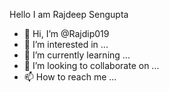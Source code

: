 Hello I am Rajdeep Sengupta

- 👋 Hi, I’m @Rajdip019
- 👀 I’m interested in ...
- 🌱 I’m currently learning ...
- 💞️ I’m looking to collaborate on ...
- 📫 How to reach me ...
